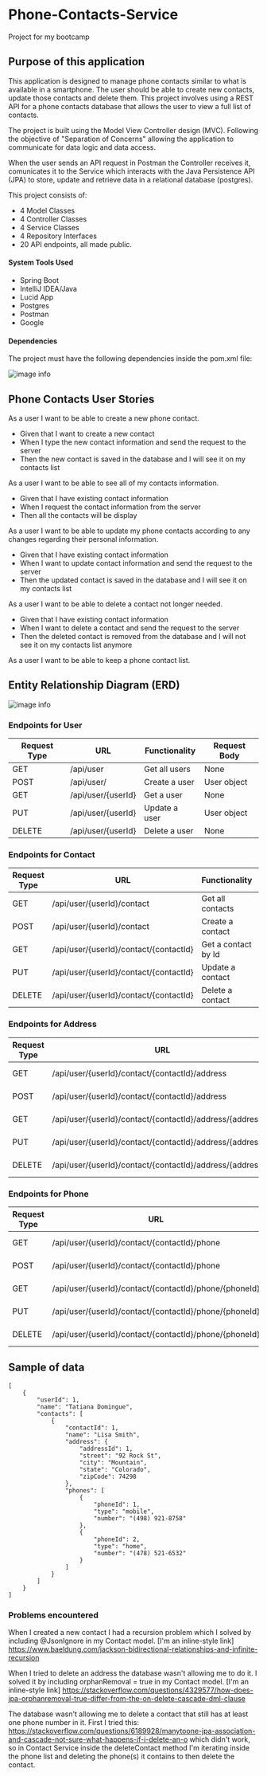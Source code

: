 # Phone-Contacts-Service

Project for my bootcamp

## Purpose of this application
This application is designed to manage phone contacts similar to what is available in a smartphone. The user should be able to create new contacts, update those contacts and delete them. 
This project involves using a REST API for a phone contacts database that allows the user to view a full list of contacts.

The project is built using the Model View Controller design (MVC). Following the objective of "Separation of Concerns" allowing the application to communicate for data logic and data access.

When the user sends an API request in Postman the Controller receives it, comunicates it to the Service which interacts with the Java Persistence API (JPA) to store, update and retrieve data in a relational database (postgres).

This project consists of:
* 4 Model Classes
* 4 Controller Classes
* 4 Service Classes
* 4 Repository Interfaces
* 20 API endpoints, all made public.

#### System Tools Used
* Spring Boot
* IntelliJ IDEA/Java
* Lucid App
* Postgres 
* Postman
* Google

#### Dependencies
The project must have the following dependencies inside the pom.xml file:

![image info](./images/Dependencies.png)

## Phone Contacts User Stories
As a user I want to be able to create a new phone contact.

* Given that I want to create a new contact
* When I type the new contact information and send the request to the server
* Then the new contact is saved in the database and I will see it on my contacts list

As a user I want to be able to see all of my contacts information.

* Given that I have existing contact information
* When I request the contact information from the server
* Then all the contacts will be display

As a user I want to be able to update my phone contacts according to any changes regarding their personal information.

* Given that I have existing contact information
* When I want to update contact information and send the request to the server
* Then the updated contact is saved in the database and I will see it on my contacts list

As a user I want to be able to delete a contact not longer needed.

* Given that I have existing contact information
* When I want to delete a contact and send the request to the server
* Then the deleted contact is removed from the database and I will not see it on my contacts list anymore

As a user I want to be able to keep a phone contact list.

## Entity Relationship Diagram (ERD)
![image info](./images/ERD.png)

### Endpoints for User
| Request Type | URL                | Functionality | Request Body |
|--------------|--------------------|---------------|--------------|
| GET          | /api/user          | Get all users | None         |
| POST         | /api/user/         | Create a user | User object  |
| GET          | /api/user/{userId} | Get a user    | None         |
| PUT          | /api/user/{userId} | Update a user | User object  |
| DELETE       | /api/user/{userId} | Delete a user | None         |

### Endpoints for Contact
| Request Type | URL                                    | Functionality       | Request Body   |
|--------------|----------------------------------------|---------------------|----------------|
| GET          | /api/user/{userId}/contact             | Get all contacts    | None           |
| POST         | /api/user/{userId}/contact             | Create a contact    | Contact object |
| GET          | /api/user/{userId}/contact/{contactId} | Get a contact by Id | None           |
| PUT          | /api/user/{userId}/contact/{contactId} | Update a contact    | Contact object |
| DELETE       | /api/user/{userId}/contact/{contactId} | Delete a contact    | None           |

### Endpoints for Address
| Request Type | URL                                                        | Functionality        | Request Body   |
|--------------|------------------------------------------------------------|----------------------|----------------|
| GET          | /api/user/{userId}/contact/{contactId}/address             | Get an address       | None           |
| POST         | /api/user/{userId}/contact/{contactId}/address             | Create an address    | Address object |
| GET          | /api/user/{userId}/contact/{contactId}/address/{addressId} | Get an address by Id | None           |
| PUT          | /api/user/{userId}/contact/{contactId}/address/{addressId} | Update an address    | Address object |
| DELETE       | /api/user/{userId}/contact/{contactId}/address/{addressId} | Delete an address    | None           |

### Endpoints for Phone
| Request Type | URL                                                    | Functionality     | Request Body |
|--------------|--------------------------------------------------------|-------------------|--------------|
| GET          | /api/user/{userId}/contact/{contactId}/phone           | Get all phones    | None         |
| POST         | /api/user/{userId}/contact/{contactId}/phone           | Create a phone    | Phone object |
| GET          | /api/user/{userId}/contact/{contactId}/phone/{phoneId} | Get a phone by Id | None         |
| PUT          | /api/user/{userId}/contact/{contactId}/phone/{phoneId} | Update a phone    | Phone object |
| DELETE       | /api/user/{userId}/contact/{contactId}/phone/{phoneId} | Delete a phone    | None         |

## Sample of data
```
[
    {
        "userId": 1,
        "name": "Tatiana Domingue",
        "contacts": [
            {
                "contactId": 1,
                "name": "Lisa Smith",
                "address": {
                    "addressId": 1,
                    "street": "92 Rock St",
                    "city": "Mountain",
                    "state": "Colorado",
                    "zipCode": 74298
                },
                "phones": [
                    {
                        "phoneId": 1,
                        "type": "mobile",
                        "number": "(498) 921-8758"
                    },
                    {
                        "phoneId": 2,
                        "type": "home",
                        "number": "(478) 521-6532"
                    }
                ]
            }
        ]
    }
]
```

### Problems encountered
When I created a new contact I had a recursion problem which I solved by including @JsonIgnore in my Contact model. 
[I'm an inline-style link] https://www.baeldung.com/jackson-bidirectional-relationships-and-infinite-recursion

When I tried to delete an address the database wasn't allowing me to do it. I solved it by including orphanRemoval = true in my Contact model.
[I'm an inline-style link] https://stackoverflow.com/questions/4329577/how-does-jpa-orphanremoval-true-differ-from-the-on-delete-cascade-dml-clause

The database wasn't allowing me to delete a contact that still has at least one phone number in it. First I tried this: https://stackoverflow.com/questions/6189928/manytoone-jpa-association-and-cascade-not-sure-what-happens-if-i-delete-an-o
which didn't work, so in Contact Service inside the deleteContact method I'm iterating inside the phone list and deleting the phone(s) it contains to then delete the contact. 


